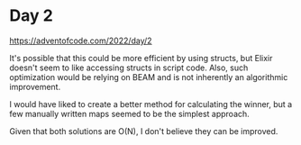 # Day 2

https://adventofcode.com/2022/day/2

It's possible that this could be more efficient by using structs, but Elixir doesn't seem to like
accessing structs in script code. Also, such optimization would be relying on BEAM and is not
inherently an algorithmic improvement.

I would have liked to create a better method for calculating the winner, but a few manually
written maps seemed to be the simplest approach.

Given that both solutions are O(N), I don't believe they can be improved.
